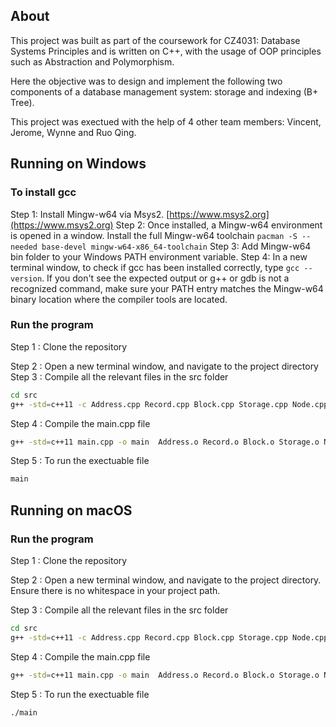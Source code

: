 ## About
 
This project was built as part of the coursework for CZ4031: Database Systems Principles and is written on C++, with the usage of OOP principles such as Abstraction and Polymorphism.

Here the objective was to design and implement the following two components of a database management system: storage and indexing (B+ Tree).

This project was exectued with the help of 4 other team members: Vincent, Jerome, Wynne and Ruo Qing.


## Running on Windows

### To install gcc
Step 1: Install Mingw-w64 via Msys2. [https://www.msys2.org](https://www.msys2.org)
Step 2: Once installed, a Mingw-w64 environment is opened in a window. Install the full Mingw-w64 toolchain
`pacman -S --needed base-devel mingw-w64-x86_64-toolchain`
Step 3: Add Mingw-w64 bin folder to your Windows PATH environment variable. 
Step 4: In a new terminal window, to check if gcc has been installed correctly, type
`gcc --version`.
If you don't see the expected output or g++ or gdb is not a recognized command, make sure your PATH entry matches the Mingw-w64 binary location where the compiler tools are located.

### Run the program
Step 1 : Clone the repository

Step 2 : Open a new terminal window, and navigate to the project directory
Step 3 :  Compile all the relevant files in the src folder

```sh
cd src
g++ -std=c++11 -c Address.cpp Record.cpp Block.cpp Storage.cpp Node.cpp InternalNode.cpp LeafNode.cpp AddressNode.cpp BPlusTree.cpp 
```
Step 4 :  Compile the main.cpp file

```sh
g++ -std=c++11 main.cpp -o main  Address.o Record.o Block.o Storage.o Node.o InternalNode.o LeafNode.o AddressNode.o BPlusTree.o
```
Step 5 : To run the exectuable file

```sh
main
```

## Running on macOS

### Run the program
Step 1 : Clone the repository

Step 2 : Open a new terminal window, and navigate to the project directory. Ensure there is no whitespace in your project path.

Step 3 :  Compile all the relevant files in the src folder

```sh
cd src
g++ -std=c++11 -c Address.cpp Record.cpp Block.cpp Storage.cpp Node.cpp InternalNode.cpp LeafNode.cpp AddressNode.cpp BPlusTree.cpp 
```
Step 4 :  Compile the main.cpp file
```sh
g++ -std=c++11 main.cpp -o main  Address.o Record.o Block.o Storage.o Node.o InternalNode.o LeafNode.o AddressNode.o BPlusTree.o
```
Step 5 : To run the exectuable file

```sh
./main
```

